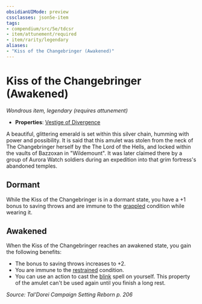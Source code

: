 ```yaml
---
obsidianUIMode: preview
cssclasses: json5e-item
tags:
- compendium/src/5e/tdcsr
- item/attunement/required
- item/rarity/legendary
aliases: 
- "Kiss of the Changebringer (Awakened)"
---
```

# Kiss of the Changebringer (Awakened)
*Wondrous item, legendary (requires attunement)*  

- **Properties**: [Vestige of Divergence](2-Mechanics/CLI/rules/item-properties.md#Vestige%20of%20Divergence)

A beautiful, glittering emerald is set within this silver chain, humming with power and possibility. It is said that this amulet was stolen from the neck of The Changebringer herself by the The Lord of the Hells, and locked within the vaults of Bazzoxan in "Wildemount". It was later claimed there by a group of Aurora Watch soldiers during an expedition into that grim fortress's abandoned temples.

## Dormant

While the Kiss of the Changebringer is in a dormant state, you have a +1 bonus to saving throws and are immune to the [grappled](2-Mechanics/CLI/rules/conditions.md#Grappled) condition while wearing it.

## Awakened

When the Kiss of the Changebringer reaches an awakened state, you gain the following benefits:

- The bonus to saving throws increases to +2.  
- You are immune to the [restrained](2-Mechanics/CLI/rules/conditions.md#Restrained) condition.  
- You can use an action to cast the [blink](2-Mechanics/CLI/spells/blink.md) spell on yourself. This property of the amulet can't be used again until you finish a long rest.  

*Source: Tal'Dorei Campaign Setting Reborn p. 206*